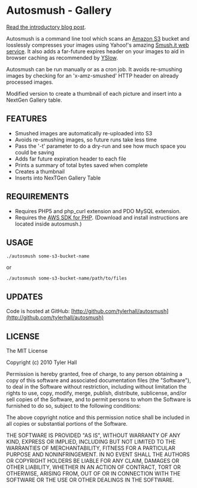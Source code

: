 Autosmush - Gallery
=========

[Read the introductory blog post](http://clickontyler.com/blog/2010/10/automatically-compressing-your-amazon-s3-images-using-yahoos-smush-it-service/).

Autosmush is a command line tool which scans an [Amazon S3](http://aws.amazon.com/s3/) bucket
and losslessly compresses your images using Yahoo!'s amazing
[Smush.it web service](http://developer.yahoo.com/yslow/smushit/). It also adds a far-future
expires header on your images to aid in browser caching as recommended by
[YSlow](http://developer.yahoo.com/yslow/).

Autosmush can be run manually or as a cron job. It avoids re-smushing images by checking for an
'x-amz-smushed' HTTP header on already processed images.


Modified version to create a thumbnail of each picture and insert into a NextGen Gallery table.

FEATURES
--------

 * Smushed images are automatically re-uploaded into S3
 * Avoids re-smushing images, so future runs take less time
 * Pass the '-t' parameter to do a dry-run and see how much space you could be saving
 * Adds far future expiration header to each file
 * Prints a summary of total bytes saved when complete
 * Creates a thumbnail
 * Inserts into NexTGen Gallery Table

REQUIREMENTS
------------

 * Requires PHP5 and php_curl extension and PDO MySQL extension.
 * Requires the [AWS SDK for PHP](http://aws.amazon.com/sdkforphp/). (Download and install instructions are located inside autosmush.)

USAGE
-----

`./autosmush some-s3-bucket-name`

or

`./autosmush some-s3-bucket-name/path/to/files`


UPDATES
-------

Code is hosted at GitHub: [http://github.com/tylerhall/autosmush](http://github.com/tylerhall/autosmush)

LICENSE
-------

The MIT License

Copyright (c) 2010 Tyler Hall <tylerhall AT gmail DOT com>

Permission is hereby granted, free of charge, to any person obtaining a copy
of this software and associated documentation files (the "Software"), to deal
in the Software without restriction, including without limitation the rights
to use, copy, modify, merge, publish, distribute, sublicense, and/or sell
copies of the Software, and to permit persons to whom the Software is
furnished to do so, subject to the following conditions:

The above copyright notice and this permission notice shall be included in
all copies or substantial portions of the Software.

THE SOFTWARE IS PROVIDED "AS IS", WITHOUT WARRANTY OF ANY KIND, EXPRESS OR
IMPLIED, INCLUDING BUT NOT LIMITED TO THE WARRANTIES OF MERCHANTABILITY,
FITNESS FOR A PARTICULAR PURPOSE AND NONINFRINGEMENT. IN NO EVENT SHALL THE
AUTHORS OR COPYRIGHT HOLDERS BE LIABLE FOR ANY CLAIM, DAMAGES OR OTHER
LIABILITY, WHETHER IN AN ACTION OF CONTRACT, TORT OR OTHERWISE, ARISING FROM,
OUT OF OR IN CONNECTION WITH THE SOFTWARE OR THE USE OR OTHER DEALINGS IN
THE SOFTWARE.
